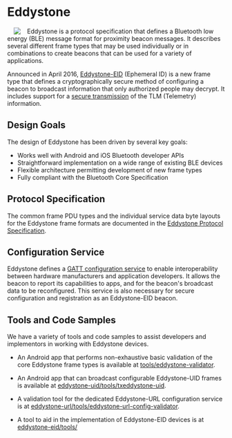 # Eddystone

<img align="left" src="res/logo/eddystone_logo.png" hspace="15" style="float: left">Eddystone is a protocol specification that defines a Bluetooth low energy (BLE) message format for proximity beacon messages. It describes several different frame types that may be used individually or in combinations to create beacons that can be used for a variety of applications.

Announced in April 2016, [Eddystone-EID](eddystone-eid) (Ephemeral ID) is a new frame type that defines a cryptographically secure method of configuring a beacon to broadcast information that only authorized people may decrypt. It includes support for a [secure transmission](eddystone-tlm/tlm-encrypted.md) of the TLM (Telemetry) information.

## Design Goals

The design of Eddystone has been driven by several key goals:

- Works well with Android and iOS Bluetooth developer APIs
- Straightforward implementation on a wide range of existing BLE devices
- Flexible architecture permitting development of new frame types
- Fully compliant with the Bluetooth Core Specification

## Protocol Specification

The common frame PDU types and the individual service data byte layouts for
the Eddystone frame formats are documented in the
[Eddystone Protocol Specification](protocol-specification.md).

## Configuration Service

Eddystone defines a [GATT configuration service](configuration-service/) to enable interoperability between hardware manufacturers and application developers. It allows the beacon to report its capabilities to apps, and for the beacon's broadcast data to be reconfigured. This service is also necessary for secure configuration and registration as an Eddystone-EID beacon.

## Tools and Code Samples

We have a variety of tools and code samples to assist developers and implementors in working with Eddystone devices.

- An Android app that performs non-exhaustive basic validation of the core Eddystone frame types is available at [tools/eddystone-validator](tools/eddystone-validator).

- An Android app that can broadcast configurable Eddystone-UID frames is available at [eddystone-uid/tools/txeddystone-uid](eddystone-uid/tools/txeddystone-uid).

- A validation tool for the dedicated Eddystone-URL configuration service is at
[eddystone-url/tools/eddystone-url-config-validator](eddystone-url/tools/eddystone-url-config-validator).

- A tool to aid in the implementation of Eddystone-EID devices is at [eddystone-eid/tools/](eddystone-eid/tools)
